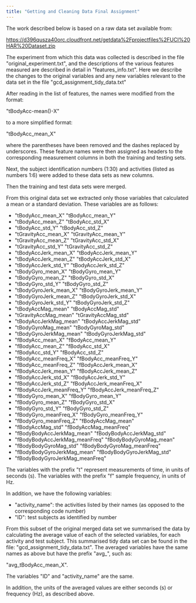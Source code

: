 ```yaml
---
title: "Getting and Cleaning Data Final Assignment"
---
```


The work described below is based on a raw data set available from:

https://d396qusza40orc.cloudfront.net/getdata%2Fprojectfiles%2FUCI%20HAR%20Dataset.zip

The experiment from which this data was collected is described in the file "original_experiment.txt", and the descriptions of the various features measured are described in detail in "features_info.txt".  Here we describe the changes to the original variables and any new variables relevant to the data set in the file "gcd_assignment_tidy_data.txt"

After reading in the list of features, the names were modified from the format:

"tBodyAcc-mean()-X"

to a more simplified format:

"tBodyAcc_mean_X"

where the parentheses have been removed and the dashes replaced by underscores.  These feature names were then assigned as headers to the corresponding measurement columns in both the training and testing sets.

Next, the subject identification numbers (1:30) and activities (listed as numbers 1:6) were added to these data sets as new columns.

Then the training and test data sets were merged.

From this original data set we extracted only those variables that calculated a mean or a standard deviation.  These variables are as follows:
                    
* "tBodyAcc_mean_X"               "tBodyAcc_mean_Y"              
* "tBodyAcc_mean_Z"               "tBodyAcc_std_X"               
* "tBodyAcc_std_Y"                "tBodyAcc_std_Z"               
* "tGravityAcc_mean_X"            "tGravityAcc_mean_Y"           
* "tGravityAcc_mean_Z"            "tGravityAcc_std_X"            
* "tGravityAcc_std_Y"             "tGravityAcc_std_Z"            
* "tBodyAccJerk_mean_X"           "tBodyAccJerk_mean_Y"          
* "tBodyAccJerk_mean_Z"           "tBodyAccJerk_std_X"           
* "tBodyAccJerk_std_Y"            "tBodyAccJerk_std_Z"           
* "tBodyGyro_mean_X"              "tBodyGyro_mean_Y"             
* "tBodyGyro_mean_Z"              "tBodyGyro_std_X"              
* "tBodyGyro_std_Y"               "tBodyGyro_std_Z"              
* "tBodyGyroJerk_mean_X"          "tBodyGyroJerk_mean_Y"         
* "tBodyGyroJerk_mean_Z"          "tBodyGyroJerk_std_X"          
* "tBodyGyroJerk_std_Y"           "tBodyGyroJerk_std_Z"          
* "tBodyAccMag_mean"              "tBodyAccMag_std"              
* "tGravityAccMag_mean"           "tGravityAccMag_std"           
* "tBodyAccJerkMag_mean"          "tBodyAccJerkMag_std"          
* "tBodyGyroMag_mean"             "tBodyGyroMag_std"             
* "tBodyGyroJerkMag_mean"         "tBodyGyroJerkMag_std"         
* "fBodyAcc_mean_X"               "fBodyAcc_mean_Y"              
* "fBodyAcc_mean_Z"               "fBodyAcc_std_X"               
* "fBodyAcc_std_Y"                "fBodyAcc_std_Z"               
* "fBodyAcc_meanFreq_X"           "fBodyAcc_meanFreq_Y"          
* "fBodyAcc_meanFreq_Z"           "fBodyAccJerk_mean_X"          
* "fBodyAccJerk_mean_Y"           "fBodyAccJerk_mean_Z"          
* "fBodyAccJerk_std_X"            "fBodyAccJerk_std_Y"           
* "fBodyAccJerk_std_Z"            "fBodyAccJerk_meanFreq_X"      
* "fBodyAccJerk_meanFreq_Y"       "fBodyAccJerk_meanFreq_Z"      
* "fBodyGyro_mean_X"              "fBodyGyro_mean_Y"             
* "fBodyGyro_mean_Z"              "fBodyGyro_std_X"              
* "fBodyGyro_std_Y"               "fBodyGyro_std_Z"              
* "fBodyGyro_meanFreq_X"          "fBodyGyro_meanFreq_Y"         
* "fBodyGyro_meanFreq_Z"          "fBodyAccMag_mean"             
* "fBodyAccMag_std"               "fBodyAccMag_meanFreq"         
* "fBodyBodyAccJerkMag_mean"      "fBodyBodyAccJerkMag_std"      
* "fBodyBodyAccJerkMag_meanFreq"  "fBodyBodyGyroMag_mean"        
* "fBodyBodyGyroMag_std"          "fBodyBodyGyroMag_meanFreq"    
* "fBodyBodyGyroJerkMag_mean"     "fBodyBodyGyroJerkMag_std"     
* "fBodyBodyGyroJerkMag_meanFreq"

The variables with the prefix "t" represent measurements of time, in units of seconds (s).  The variables with the prefix "f" sample frequency, in units of Hz.

In addition, we have the following variables:
* "activity_name": the activities listed by their names (as opposed to the corresponding code number)
* "ID": test subjects as identified by number

From this subset of the original merged data set we summarised the data by calculating the average value of each of the selected variables, for each activity and test subject.  This summarised tidy data set can be found in the file: "gcd_assignment_tidy_data.txt".  The averaged variables have the same names as above but have the prefix "avg_", such as:

"avg_tBodyAcc_mean_X".

The variables "ID" and "activity_name" are the same.

In addition, the units of the averaged values are either seconds (s) or frequency (Hz), as described above.



